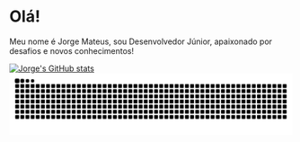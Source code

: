 
# Olá! 
Meu nome é Jorge Mateus, sou Desenvolvedor Júnior, apaixonado por desafios e novos conhecimentos!


[![Jorge's GitHub stats](https://github-readme-stats.vercel.app/api?username=JorgeMatDev&theme=radical)](https://github.com/anuraghazra/github-readme-stats)
![Snake animation](https://github.com/jorgematdev/jorgematdev/blob/output/github-contribution-grid-snake.svg)

